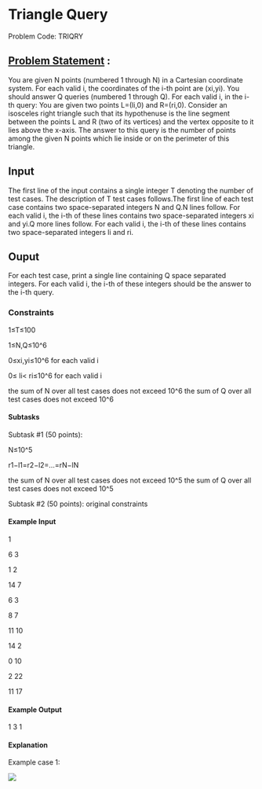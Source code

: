 # Triangle Query 
Problem Code: TRIQRY
## [Problem Statement](https://www.codechef.com/LTIME83B/problems/TRIQRY) :
You are given N points (numbered 1 through N) in a Cartesian coordinate system. For each valid i, the coordinates of the i-th point are (xi,yi).
You should answer Q queries (numbered 1 through Q). For each valid i, in the i-th query:
You are given two points L=(li,0) and R=(ri,0).
Consider an isosceles right triangle such that its hypothenuse is the line segment between the points L and R (two of its vertices) and the vertex opposite to it lies above the x-axis.
The answer to this query is the number of points among the given N points which lie inside or on the perimeter of this triangle.

## Input
The first line of the input contains a single integer T denoting the number of test cases. The description of T test cases follows.The first line of each test case contains two space-separated integers N and Q.N lines follow. For each valid i, the i-th of these lines contains two space-separated integers xi and yi.Q more lines follow. For each valid i, the i-th of these lines contains two space-separated integers li and ri.
## Ouput
For each test case, print a single line containing Q space separated integers. For each valid i, the i-th of these integers should be the answer to the i-th query.

### Constraints

1≤T≤100

1≤N,Q≤10^6

0≤xi,yi≤10^6 for each valid i

0≤ li< ri≤10^6 for each valid i

the sum of N over all test cases does not exceed 10^6
the sum of Q over all test cases does not exceed 10^6

#### Subtasks

Subtask #1 (50 points):

N≤10^5

r1−l1=r2−l2=…=rN−lN

the sum of N over all test cases does not exceed 10^5
the sum of Q over all test cases does not exceed 10^5

Subtask #2 (50 points): original constraints

#### Example Input

1

6 3

1 2

14 7

6 3

8 7

11 10

14 2

0 10

2 22

11 17

#### Example Output

1 3 1

#### Explanation

Example case 1: 

![](https://abhinavutkarsh728.s3.amazonaws.com/Tri.PNG)